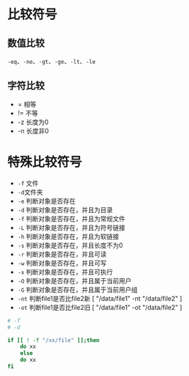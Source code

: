 
# 比较符号

## 数值比较

`-eq`、`-ne`、`-gt`、`-ge`、`-lt`、`-le`

## 字符比较

- = 相等
- != 不等
- -z 长度为0
- -n 长度非0
# 特殊比较符号

- `-f` 文件
- `-d`文件夹
- `-e` 判断对象是否存在
- `-d` 判断对象是否存在，并且为目录
- `-f` 判断对象是否存在，并且为常规文件
- `-L` 判断对象是否存在，并且为符号链接
- `-h` 判断对象是否存在，并且为软链接
- `-s` 判断对象是否存在，并且长度不为0
- `-r` 判断对象是否存在，并且可读
- `-w` 判断对象是否存在，并且可写
- `-x` 判断对象是否存在，并且可执行
- `-O` 判断对象是否存在，并且属于当前用户
- `-G` 判断对象是否存在，并且属于当前用户组
- `-nt` 判断file1是否比file2新  [ "/data/file1" -nt "/data/file2" ]
- `-ot` 判断file1是否比file2旧  [ "/data/file1" -ot "/data/file2" ]

```bash
# -f
# -d

if [[ ! -f "/xx/file" ]];then
	do xx
	else
	do xx
fi
```
